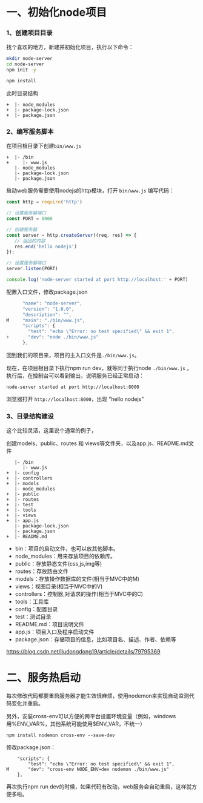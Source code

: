 # 一、初始化node项目

### 1、创建项目目录

找个喜欢的地方，新建并初始化项目，执行以下命令：

```sh
mkdir node-server
cd node-server
npm init -y

npm install
```
此时目录结构
```
+  |- node_modules
+  |- package-lock.json
+  |- package.json
```


### 2、编写服务脚本

在项目根目录下创建`bin/www.js`

```
+  |- /bin
+     |- www.js
   |- node_modules
   |- package-lock.json
   |- package.json
```
启动web服务需要使用nodejs的http模块，打开 `bin/www.js` 编写代码：

```js
const http = require('http')

// 设置服务器端口
const PORT = 8000

// 创建服务器
const server = http.createServer((req, res) => {
   // 返回的内容
   res.end('hello nodejs')
});

// 设置服务器端口
server.listen(PORT)

console.log('node-server started at port http://localhost:' + PORT)
```
配置入口文件，修改package.json

```js
      "name": "node-server",
      "version": "1.0.0",
      "description": "",
M     "main": "./bin/www.js",
      "scripts": {
        "test": "echo \"Error: no test specified\" && exit 1",
+       "dev": "node ./bin/www.js"
      },
```

回到我们的项目来，项目的主入口文件是`./bin/www.js`。

现在，在项目根目录下执行npm run dev，就等同于执行node `./bin/www.js` 。 执行后，在控制台可以看到输出，说明服务已经正常启动：

```
node-server started at port http://localhost:8000
```

浏览器打开 `http://localhost:8000`，出现 "hello nodejs"


### 3、目录结构建设
这个比较灵活，这里说个通常的例子，

创建models、public、routes 和 views等文件夹，以及app.js、README.md文件

```
   |- /bin
      |- www.js
+  |- config
+  |- controllers
+  |- models
   |- node_modules
+  |- public
+  |- routes
+  |- test
+  |- tools
+  |- views
+  |- app.js
   |- package-lock.json
   |- package.json
+  |- README.md
```
- bin：项目的启动文件，也可以放其他脚本。
- node_modules：用来存放项目的依赖库。
- public：存放静态文件(css,js,img等)
- routes：存放路由文件
- models：存放操作数据库的文件(相当于MVC中的M)
- views：视图目录(相当于MVC中的V)
- controllers：控制器,对请求的操作(相当于MVC中的C)
- tools：工具库
- config：配置目录
- test：测试目录
- README.md：项目说明文件
- app.js：项目入口及程序启动文件
- package.json：存储项目的信息，比如项目名、描述、作者、依赖等


https://blog.csdn.net/liudongdong19/article/details/79795369
<br>

# 二、服务热启动

每次修改代码都要重启服务器才能生效很麻烦，使用nodemon来实现自动监测代码变化并重启。

另外，安装cross-env可以方便的跨平台设置环境变量（例如，windows用%ENV_VAR%，其他系统可能使用$ENV_VAR，不统一）

```
npm install nodemon cross-env --save-dev
```

修改package.json：
```
    "scripts": {
        "test": "echo \"Error: no test specified\" && exit 1",
M       "dev": "cross-env NODE_ENV=dev nodemon ./bin/www.js"
    },
```

再次执行npm run dev的时候，如果代码有改动，web服务会自动重启，这样就方便多啦。

